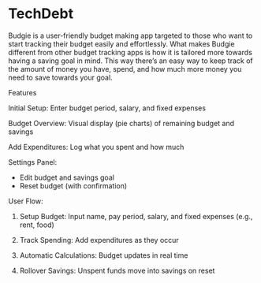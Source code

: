 # TechDebt
Budgie is a user-friendly budget making app targeted to those who want to start tracking their budget easily and effortlessly. What makes Budgie different from other budget tracking apps is how it is tailored more towards having a saving goal in mind. This way there’s an easy way to keep track of the amount of money you have, spend, and how much more money you need to save towards your goal. 

Features

Initial Setup: Enter budget period, salary, and fixed expenses

Budget Overview: Visual display (pie charts) of remaining budget and savings

Add Expenditures: Log what you spent and how much


Settings Panel:
- Edit budget and savings goal
- Reset budget (with confirmation)

User Flow:

1. Setup Budget: Input name, pay period, salary, and fixed expenses (e.g., rent, food)

2. Track Spending: Add expenditures as they occur

3. Automatic Calculations: Budget updates in real time

4. Rollover Savings: Unspent funds move into savings on reset
